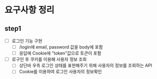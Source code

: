 # 요구사항 정리
## step1
- [ ] 로그인 기능 구현
  - [ ] /login에 email, password 값을 body에 포함
  - [ ] 응답에 Cookie에 "token"값으로 토큰이 포함
- [ ] 로구인 후 쿠키를 이용해 사용자 정보 조회
  - [ ] 상단바 우측 로그인 상태를 표현해주기 위해 사용자의 정보를 조회하는 API
  - [ ] Cookie를 이용하여 로그인 사용자의 정보확인
